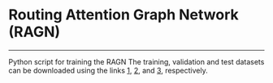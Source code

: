 # Routing Attention Graph Network (RAGN)
---
Python script for training the RAGN 
The training, validation and test datasets can be downloaded using the links [1](https://drive.google.com/file/d/1m71pjufzSGeN2RqXFWYzvFflfFHTTvT6/view?usp=sharing), [2](https://drive.google.com/file/d/1NLLpWDm7yUzNAcJBCiWvUWuvNfYfPu2i/view?usp=sharing), and [3](https://drive.google.com/file/d/1kPP_NtOcCv9YlCUTwS24N06OLGcuxVhG/view?usp=sharing), respectively.
